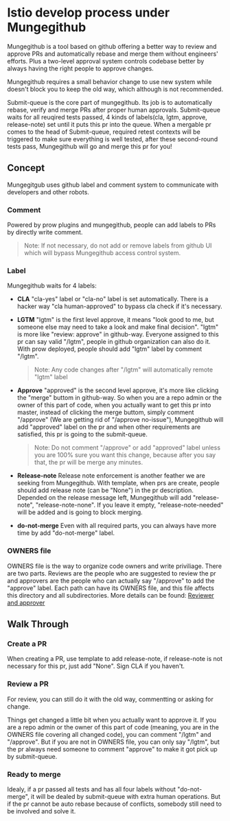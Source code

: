 # Istio develop process under Mungegithub

Mungegithub is a tool based on github offering a better way to review and approve PRs and automatically rebase and merge them without engineers' efforts. Plus a two-level approval system controls codebase better by always having the right people to approve changes. 

Mungegithub requires a small behavior change to use new system while doesn't block you to keep the old way, which although is not recommended.

Submit-queue is the core part of mungegithub. Its job is to automatically rebase, verify and merge PRs after proper human approvals.
Submit-queue waits for all reuqired tests passed, 4 kinds of labels(cla, lgtm, approve, release-note) set until it puts this pr into the queue. When a mergable pr comes to the head of Submit-queue, required retest contexts will be triggered to make sure everything is well tested, after these second-round tests pass, Mungegithub will go and merge this pr for you!

## Concept
Mungegitgub uses github label and comment system to communicate with developers and other robots.

### Comment
Powered by prow plugins and mungegithub, people can add labels to PRs by directly write comment. 

  >  Note: If not necessary, do not add or remove labels from github UI which will bypass Mungegithub access control system.

### Label
Mungegithub waits for 4 labels:
* **CLA** "cla-yes" label or "cla-no" label is set automatically. There is a hacker way "cla human-approved" to bypass cla check if it's necessary.
* **LGTM** "lgtm" is the first level approve, it means "look good to me, but someone else may need to take a look and make final decision". "lgtm" is more like "review: approve" in github-way. Everyone assigned to this pr can say valid "/lgtm", people in github organization can also do it. With prow deployed, people should add "lgtm" label by comment "/lgtm". 

  >  Note: Any code changes after "/lgtm" will automatically remote "lgtm" label
  
* **Approve** "approved" is the second level approve, it's more like clicking the "merge" buttom in github-way. So when you are a repo admin or the owner of this part of code, when you actually want to get this pr into master, instead of clicking the merge buttom, simply comment "/approve" (We are getting rid of "/approve no-issue"), Mungegithub will add "approved" label on the pr and when other requirements are satisfied, this pr is going to the submit-queue.

  >  Note: Do not comment "/approve" or add "approved" label unless you are 100% sure you want this change, because after you say that, the pr will be merge any minutes.
    
* **Release-note** Release note enforcement is another feather we are seeking from Mungegithub. With template, when prs are create, people should add release note (can be "None") in the pr description. Depended on the release message left, Mungegithub will add "release-note", "release-note-none". If you leave it empty, "release-note-needed" will be added and is going to block merging.

* **do-not-merge** Even with all required parts, you can always have more time by add "do-not-merge" label. 

### OWNERS file
OWNERS file is the way to organize code owners and write priviliage. There are two parts. Reviews are the people who are suggested to review the pr and approvers are the people who can actually say "/approve" to add the "approve" label. Each path can have its OWNERS file, and this file affects this directory and all subdirectories. More details can be found: [Reviewer and approver](https://github.com/kubernetes/test-infra/tree/master/mungegithub/mungers/approvers)

## Walk Through
### Create a PR
When creating a PR, use template to add release-note, if release-note is not necessary for this pr, just add "None". Sign CLA if you haven't. 

### Review a PR
For review, you can still do it with the old way, commentting or asking for change.

Things get changed a little bit when you actually want to approve it. If you are a repo admin or the owner of this part of code (meaning, you are in the OWNERS file covering all changed code), you can comment "/lgtm" and "/approve". But if you are not in OWNERS file, you can only say "/lgtm", but the pr always need someone to comment "approve" to make it got pick up by submit-queue.

### Ready to merge
Idealy, if a pr passed all tests and has all four labels without "do-not-merge", it will be dealed by submit-queue with extra human operations. But if the pr cannot be auto rebase because of conflicts, somebody still need to be involved and solve it.
